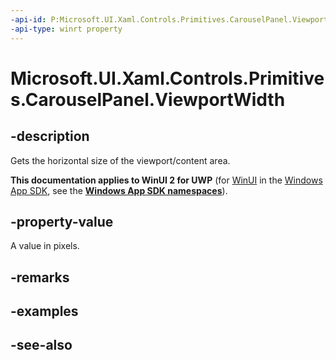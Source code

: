 ```yaml
---
-api-id: P:Microsoft.UI.Xaml.Controls.Primitives.CarouselPanel.ViewportWidth
-api-type: winrt property
---
```


<!-- Property syntax
public double ViewportWidth { get; }
-->

# Microsoft.UI.Xaml.Controls.Primitives.CarouselPanel.ViewportWidth

## -description
Gets the horizontal size of the viewport/content area.

**This documentation applies to WinUI 2 for UWP** (for [WinUI](/windows/apps/winui/winui3/) in the [Windows App SDK](/windows/apps/windows-app-sdk/), see the **[Windows App SDK namespaces](/windows/windows-app-sdk/api/winrt/)**).

## -property-value
A value in pixels.

## -remarks

## -examples

## -see-also
